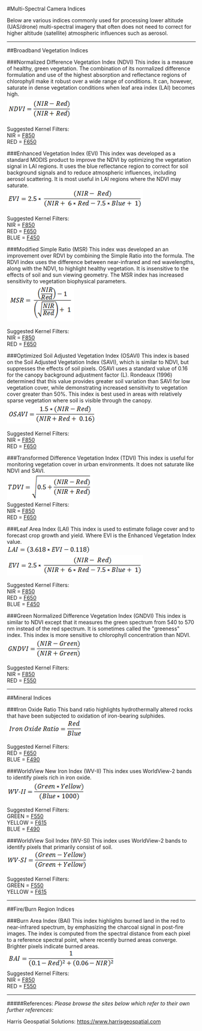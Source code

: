 #Multi-Spectral Camera Indices

Below are various indices commonly used for processing lower altitude (UAS/drone) multi-spectral imagery that often does not need to correct for higher altitude (satellite) atmospheric influences such as aerosol.
***************************************************************
##Broadband Vegetation Indices

###Normalized Difference Vegetation Index (NDVI)
This index is a measure of healthy, green vegetation. The combination of its normalized difference formulation and use of the highest absorption and reflectance regions of chlorophyll make it robust over a wide range of conditions. It can, however, saturate in dense vegetation conditions when leaf area index (LAI) becomes high.  
![](/assets/SpectralIndexFormulaNDVI.gif)  

Suggested Kernel Filters:  
NIR = [F850](https://www.mapir.camera/collections/kernel-camera-filters/products/f850)  
RED = [F650](https://www.mapir.camera/collections/kernel-camera-filters/products/f650)

###Enhanced Vegetation Index (EVI)
This index was developed as a standard MODIS product to improve the NDVI by optimizing the vegetation signal in LAI regions. It uses the blue reflectance region to correct for soil background signals and to reduce atmospheric influences, including aerosol scattering. It is most useful in LAI regions where the NDVI may saturate.  
![](/assets/SpectralIndexFormulaEVI.gif)  

Suggested Kernel Filters:  
NIR = [F850](https://www.mapir.camera/collections/kernel-camera-filters/products/f850)  
RED = [F650](https://www.mapir.camera/collections/kernel-camera-filters/products/f650)  
BLUE = [F450](https://www.mapir.camera/collections/kernel-camera-filters/products/f450)

###Modified Simple Ratio (MSR)
This index was developed an an improvement over RDVI by combining the Simple Ratio into the formula. The RDVI index uses the difference between near-infrared and red wavelengths, along with the NDVI, to highlight healthy vegetation. It is insensitive to the effects of soil and sun viewing geometry. The MSR index has increased sensitivity to vegetation biophysical parameters.  
![](/assets/SpectralIndexFormulaMSR.gif)  

Suggested Kernel Filters:  
NIR = [F850](https://www.mapir.camera/collections/kernel-camera-filters/products/f850)  
RED = [F650](https://www.mapir.camera/collections/kernel-camera-filters/products/f650)

###Optimized Soil Adjusted Vegetation Index (OSAVI)
This index is based on the Soil Adjusted Vegetation Index (SAVI), which is similar to NDVI, but suppresses the effects of soil pixels. OSAVI uses a standard value of 0.16 for the canopy background adjustment factor (L). Rondeaux (1996) determined that this value provides greater soil variation than SAVI for low vegetation cover, while demonstrating increased sensitivity to vegetation cover greater than 50%. This index is best used in areas with relatively sparse vegetation where soil is visible through the canopy.  
![](/assets/SpectralIndexFormulaOSAVI.gif)  

Suggested Kernel Filters:  
NIR = [F850](https://www.mapir.camera/collections/kernel-camera-filters/products/f850)  
RED = [F650](https://www.mapir.camera/collections/kernel-camera-filters/products/f650)

###Transformed Difference Vegetation Index (TDVI)
This index is useful for monitoring vegetation cover in urban environments. It does not saturate like NDVI and SAVI.  
![](/assets/SpectralIndexFormulaTDVI.gif)  
Suggested Kernel Filters:  
NIR = [F850](https://www.mapir.camera/collections/kernel-camera-filters/products/f850)  
RED = [F650](https://www.mapir.camera/collections/kernel-camera-filters/products/f650)

###Leaf Area Index (LAI)
This index is used to estimate foliage cover and to forecast crop growth and yield. Where EVI is the Enhanced Vegetation Index value.  
![](/assets/SpectralIndexFormulaLAI.gif)
![](/assets/SpectralIndexFormulaEVI.gif)  

Suggested Kernel Filters:  
NIR = [F850](https://www.mapir.camera/collections/kernel-camera-filters/products/f850)  
RED = [F650](https://www.mapir.camera/collections/kernel-camera-filters/products/f650)  
BLUE = [F450](https://www.mapir.camera/collections/kernel-camera-filters/products/f450)

###Green Normalized Difference Vegetation Index (GNDVI)
This index is similar to NDVI except that it measures the green spectrum from 540 to 570 nm instead of the red spectrum. It is sometimes called the "greeness" index. This index is more sensitive to chlorophyll concentration than NDVI.  
![](/assets/SpectralIndexFormulaGNDVI.gif)  

Suggested Kernel Filters:  
NIR = [F850](https://www.mapir.camera/collections/kernel-camera-filters/products/f850)  
RED = [F550](https://www.mapir.camera/collections/kernel-camera-filters/products/f550)
***************************************************************
##Mineral Indices

###Iron Oxide Ratio
This band ratio highlights hydrothermally altered rocks that have been subjected to oxidation of iron-bearing sulphides.  
![](/assets/SpectralIndexFormulaIronOxide.gif)  

Suggested Kernel Filters:  
RED = [F650](https://www.mapir.camera/collections/kernel-camera-filters/products/f650)  
BLUE = [F490](https://www.mapir.camera/collections/kernel-camera-filters/products/f490)

###WorldView New Iron Index (WV-II)
This index uses WorldView-2 bands to identify pixels rich in iron oxide.  
![](/assets/SpectralIndexFormulaWV-II.gif)  

Suggested Kernel Filters:  
GREEN = [F550](https://www.mapir.camera/collections/kernel-camera-filters/products/f550)  
YELLOW = [F615](https://www.mapir.camera/collections/kernel-camera-filters/products/f615)  
BLUE = [F490](https://www.mapir.camera/collections/kernel-camera-filters/products/f490)

###WorldView Soil Index (WV-SI)
This index uses WorldView-2 bands to identify pixels that primarily consist of soil.  
![](/assets/SpectralIndexFormulaWV-SI.gif)  

Suggested Kernel Filters:  
GREEN = [F550](https://www.mapir.camera/collections/kernel-camera-filters/products/f550)  
YELLOW = [F615](https://www.mapir.camera/collections/kernel-camera-filters/products/f615)

***************************************************************
##Fire/Burn Region Indices

###Burn Area Index (BAI)
This index highlights burned land in the red to near-infrared spectrum, by emphasizing the charcoal signal in post-fire images. The index is computed from the spectral distance from each pixel to a reference spectral point, where recently burned areas converge. Brighter pixels indicate burned areas.  
![](/assets/SpectralIndexFormulaBAI.gif)  
Suggested Kernel Filters:  
NIR = [F850](https://www.mapir.camera/collections/kernel-camera-filters/products/f850)  
RED = [F550](https://www.mapir.camera/collections/kernel-camera-filters/products/f550)


***************************************************************
#####References:
_Please browse the sites below which refer to their own further references:_

Harris Geospatial Solutions: https://www.harrisgeospatial.com